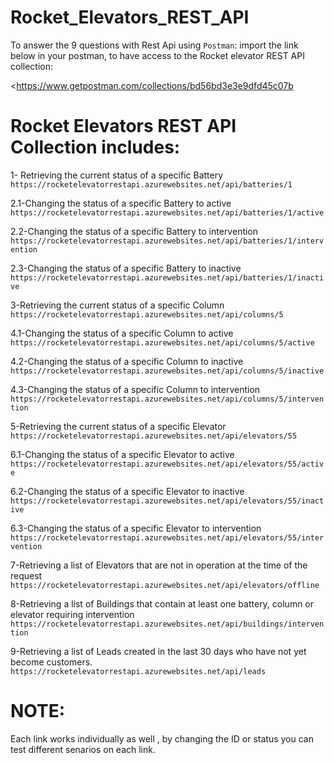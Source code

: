# Rocket_Elevators_REST_API

To answer the 9 questions with Rest Api using `Postman`: import the link below in your postman, to have access to the Rocket elevator REST API collection:

<https://www.getpostman.com/collections/bd56bd3e3e9dfd45c07b

# Rocket Elevators REST API Collection includes: 

1- Retrieving the current status of a specific Battery
`https://rocketelevatorrestapi.azurewebsites.net/api/batteries/1`

2.1-Changing the status of a specific Battery to active
`https://rocketelevatorrestapi.azurewebsites.net/api/batteries/1/active`

2.2-Changing the status of a specific Battery to intervention
`https://rocketelevatorrestapi.azurewebsites.net/api/batteries/1/intervention`

2.3-Changing the status of a specific Battery to inactive
`https://rocketelevatorrestapi.azurewebsites.net/api/batteries/1/inactive`

3-Retrieving the current status of a specific Column
`https://rocketelevatorrestapi.azurewebsites.net/api/columns/5`

4.1-Changing the status of a specific Column to active
`https://rocketelevatorrestapi.azurewebsites.net/api/columns/5/active`

4.2-Changing the status of a specific Column to inactive
`https://rocketelevatorrestapi.azurewebsites.net/api/columns/5/inactive`

4.3-Changing the status of a specific Column to intervention
`https://rocketelevatorrestapi.azurewebsites.net/api/columns/5/intervention`

5-Retrieving the current status of a specific Elevator
`https://rocketelevatorrestapi.azurewebsites.net/api/elevators/55`

6.1-Changing the status of a specific Elevator to active
`https://rocketelevatorrestapi.azurewebsites.net/api/elevators/55/active`

6.2-Changing the status of a specific Elevator to inactive
`https://rocketelevatorrestapi.azurewebsites.net/api/elevators/55/inactive`

6.3-Changing the status of a specific Elevator to intervention
`https://rocketelevatorrestapi.azurewebsites.net/api/elevators/55/intervention`

7-Retrieving a list of Elevators that are not in operation at the time of the request
`https://rocketelevatorrestapi.azurewebsites.net/api/elevators/offline`

8-Retrieving a list of Buildings that contain at least one battery, column or elevator requiring intervention
`https://rocketelevatorrestapi.azurewebsites.net/api/buildings/intervention`

9-Retrieving a list of Leads created in the last 30 days who have not yet become customers.
`https://rocketelevatorrestapi.azurewebsites.net/api/leads`

# NOTE:
 Each link works individually as well , by changing the ID or status you can test different senarios on each link. 
